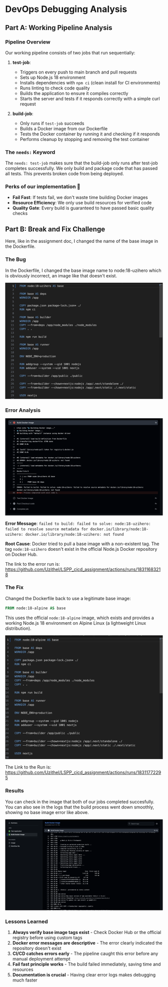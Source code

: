 # DevOps Debugging Analysis

## Part A: Working Pipeline Analysis

### Pipeline Overview

Our working pipeline consists of two jobs that run sequentially:

1. **test-job**:

   - Triggers on every push to main branch and pull requests
   - Sets up Node.js 18 environment
   - Installs dependencies with `npm ci` (clean install for CI environments)
   - Runs linting to check code quality
   - Builds the application to ensure it compiles correctly
   - Starts the server and tests if it responds correctly with a simple curl request

2. **build-job**:
   - Only runs if `test-job` succeeds
   - Builds a Docker image from our Dockerfile
   - Tests the Docker container by running it and checking if it responds
   - Performs cleanup by stopping and removing the test container

### The `needs:` Keyword

The `needs: test-job` makes sure that the build-job only runs after test-job completes successfully. We only build and package code that has passed all tests. This prevents broken code from being deployed.

### Perks of our implementation 🥰

- **Fail Fast**: If tests fail, we don't waste time building Docker images
- **Resource Efficiency**: We only use build resources for verified code
- **Quality Gate**: Every build is guaranteed to have passed basic quality checks

## Part B: Break and Fix Challenge

Here, like in the assignment doc, I changed the name of the base image in the Dockerfile.

### The Bug

In the Dockerfile, I changed the base image name to node:18-uzihero which is obviously incorrect, an image like that doesn't exist.

![Docker Base Image Name Changed](assets/wrong_base_image_name.png)

### Error Analysis

![Docker Base Image Error](assets/wrong_base_image_error.png)

**Error Message**: `failed to build: failed to solve: node:18-uzihero: failed to resolve source metadata for docker.io/library/node:18-uzihero: docker.io/library/node:18-uzihero: not found`

**Root Cause**: Docker tried to pull a base image with a non-existent tag. The tag `node:18-uzihero` doesn't exist in the official Node.js Docker repository on Docker Hub.

The link to the error run is: https://github.com/UzitheI/LSPP_cicd_assignment/actions/runs/18311683218

### The Fix

Changed the Dockerfile back to use a legitimate base image:

```dockerfile
FROM node:18-alpine AS base
```

This uses the official `node:18-alpine` image, which exists and provides a working Node.js 18 environment on Alpine Linux (a lightweight Linux distribution).

![Right Base Image Name](assets/right_base_image_name.png)

The Link to the Run is: https://github.com/UzitheI/LSPP_cicd_assignment/actions/runs/18311772295

### Results

You can check in the image that both of our jobs completed succesfully. You can also see in the logs that the build process went down smoothly, showing no base image error like above.

![Successfull Build](assets/successfull_build.png)

### Lessons Learned

1. **Always verify base image tags exist** - Check Docker Hub or the official registry before using custom tags
2. **Docker error messages are descriptive** - The error clearly indicated the repository doesn't exist
3. **CI/CD catches errors early** - The pipeline caught this error before any manual deployment attempt
4. **Fail fast principle works** - The build failed immediately, saving time and resources
5. **Documentation is crucial** - Having clear error logs makes debugging much faster
